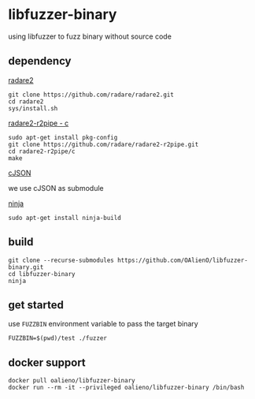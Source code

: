 # libfuzzer-binary

using libfuzzer to fuzz binary without source code

## dependency

[radare2](https://github.com/radare/radare2)

```
git clone https://github.com/radare/radare2.git
cd radare2
sys/install.sh
```

[radare2-r2pipe - c](https://github.com/radare/radare2-r2pipe/tree/master/c)

```
sudo apt-get install pkg-config
git clone https://github.com/radare/radare2-r2pipe.git
cd radare2-r2pipe/c
make
```

[cJSON](https://github.com/DaveGamble/cJSON)

we use cJSON as submodule

[ninja](https://github.com/ninja-build/ninja/wiki/Pre-built-Ninja-packages)

```
sudo apt-get install ninja-build
```

## build

```
git clone --recurse-submodules https://github.com/OAlienO/libfuzzer-binary.git
cd libfuzzer-binary
ninja
```

## get started

use `FUZZBIN` environment variable to pass the target binary

```
FUZZBIN=$(pwd)/test ./fuzzer
```

## docker support

```
docker pull oalieno/libfuzzer-binary
docker run --rm -it --privileged oalieno/libfuzzer-binary /bin/bash
```
